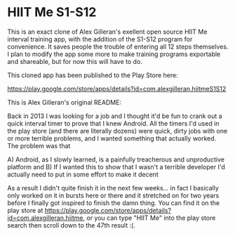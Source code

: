 HIIT Me S1-S12
==============

This is an exact clone of Alex Gilleran's exellent open source HIIT Me interval training app, with the addition of the S1-S12 program for convenience. It saves people the trouble of entering all 12 steps themselves. I plan to modify the app some more to make training programs exportable and shareable, but for now this will have to do.

This cloned app has been published to the Play Store here:

https://play.google.com/store/apps/details?id=com.alexgilleran.hiitmeS1S12

This is Alex Gilleran's original README:

Back in 2013 I was looking for a job and I thought it'd be fun to crank out a quick interval timer to prove that I knew Android. All the timers I'd used in the play store (and there are literally dozens) were quick, dirty jobs with one or more terrible problems, and I wanted something that actually worked. The problem was that

A) Android, as I slowly learned, is a painfully treacherous and unproductive platform and
B) If I wanted this to show that I wasn't a terrible developer I'd actually need to put in some effort to make it decent

As a result I didn't quite finish it in the next few weeks... in fact I basically only worked on it in bursts here or there and it stretched on for two years before I finally got inspired to finish the damn thing. You can find it on the play store at https://play.google.com/store/apps/details?id=com.alexgilleran.hiitme, or you can type "HIIT Me" into the play store search then scroll down to the 47th result :(.
